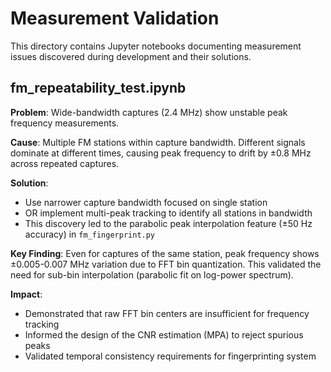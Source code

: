# Measurement Validation 

This directory contains Jupyter notebooks documenting measurement issues discovered during development and their solutions.

## fm_repeatability_test.ipynb

**Problem**: Wide-bandwidth captures (2.4 MHz) show unstable peak frequency measurements.

**Cause**: Multiple FM stations within capture bandwidth. Different signals dominate at different times, causing peak frequency to drift by ±0.8 MHz across repeated captures.

**Solution**:
- Use narrower capture bandwidth focused on single station
- OR implement multi-peak tracking to identify all stations in bandwidth
- This discovery led to the parabolic peak interpolation feature (±50 Hz accuracy) in `fm_fingerprint.py`

**Key Finding**: Even for captures of the same station, peak frequency shows ±0.005-0.007 MHz variation due to FFT bin quantization. This validated the need for sub-bin interpolation (parabolic fit on log-power spectrum).

**Impact**:
- Demonstrated that raw FFT bin centers are insufficient for frequency tracking
- Informed the design of the CNR estimation (MPA) to reject spurious peaks
- Validated temporal consistency requirements for fingerprinting system

